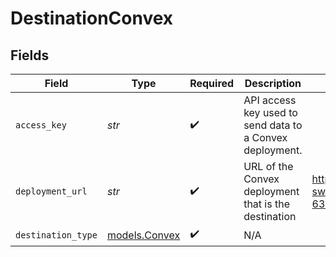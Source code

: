# DestinationConvex


## Fields

| Field                                                    | Type                                                     | Required                                                 | Description                                              | Example                                                  |
| -------------------------------------------------------- | -------------------------------------------------------- | -------------------------------------------------------- | -------------------------------------------------------- | -------------------------------------------------------- |
| `access_key`                                             | *str*                                                    | :heavy_check_mark:                                       | API access key used to send data to a Convex deployment. |                                                          |
| `deployment_url`                                         | *str*                                                    | :heavy_check_mark:                                       | URL of the Convex deployment that is the destination     | https://murky-swan-635.convex.cloud                      |
| `destination_type`                                       | [models.Convex](../models/convex.md)                     | :heavy_check_mark:                                       | N/A                                                      |                                                          |